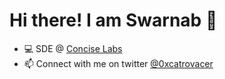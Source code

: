 # Hi there! I am Swarnab 👋

- 💻 SDE @ <a href="https://www.conciselabs.io/" target="_blank">Concise Labs</a>
- 📫 Connect with me on twitter <a href="https://twitter.com/0xcatrovacer" target="_blank">@0xcatrovacer</a> 
